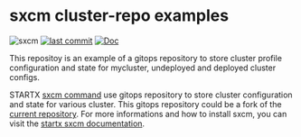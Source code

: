 # sxcm cluster-repo examples

![sxcm](https://img.shields.io/badge/latest-v0.1.4-blue.svg) [![last commit](https://img.shields.io/github/last-commit/startxfr/sxcm.svg)](https://github.com/startxfr/sxcm) [![Doc](https://readthedocs.org/projects/sxcm/badge)](https://sxcm.readthedocs.io)

This repositoy is an example of a gitops repository to store cluster profile configuration and state for mycluster, undeployed and deployed cluster configs.

STARTX [sxcm command](https://sxcm.readthedocs.io) use gitops repository to store cluster configuration and state for various cluster. This gitops repository could be a fork of the [current repository](https://github.com/startxfr/sxcm-cluster-repo).
For more informations and how to install sxcm, you can visit the [startx sxcm documentation](https://sxcm.readthedocs.io).
